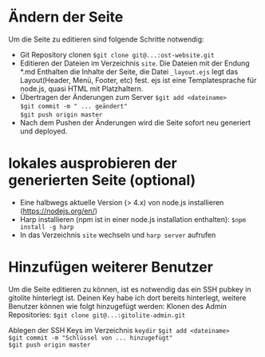

Ändern der Seite
=================
Um die Seite zu editieren sind folgende Schritte notwendig:
* Git Repository clonen
  `$git clone git@...:ost-website.git`
* Editieren der Dateien im Verzeichnis `site`. Die Dateien mit der Endung *.md Enthalten die Inhalte der Seite, die Datei `_layout.ejs` legt das Layout(Header, Menü, Footer, etc) fest. ejs ist eine Templatesprache für node.js, quasi HTML mit Platzhaltern. 
* Übertragen der Änderungen zum Server
  `$git add <dateiname>`   
  `$git commit -m " ... geändert"`   
  `$git push origin master`   
* Nach dem Pushen der Änderungen wird die Seite sofort neu generiert und deployed.


lokales ausprobieren der generierten Seite (optional)
=====================================================
* Eine halbwegs aktuelle Version (> 4.x) von node.js installieren (https://nodejs.org/en/)
* Harp installieren (npm ist in einer node.js installation enthalten):
  `$npm install -g harp`
* In das Verzeichnis `site` wechseln und `harp server` aufrufen


Hinzufügen weiterer Benutzer
============================
Um die Seite editieren zu können, ist es notwendig das ein SSH pubkey in gitolite hinterlegt ist. Deinen Key habe ich dort bereits hinterlegt, weitere Benutzer können wie folgt hinzugefügt werden:
Klonen des Admin Repositories:
`$git clone git@...:gitolite-admin.git`

Ablegen der SSH Keys im Verzeichnis `keydir` 
`$git add <dateiname>`   
`$git commit -m "Schlüssel von ... hinzugefügt"`   
`$git push origin master`   

